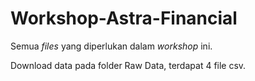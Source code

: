 # Workshop-Astra-Financial

Semua _files_ yang diperlukan dalam _workshop_ ini.

Download data pada folder Raw Data, terdapat 4 file csv.
